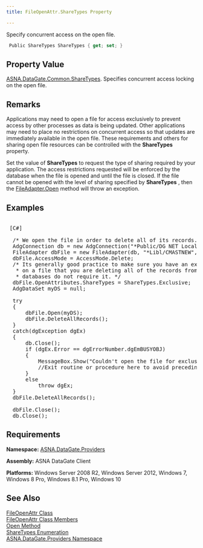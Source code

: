 ```yaml
---
title: FileOpenAttr.ShareTypes Property

---
```


Specify concurrent access on the open file.

```cs
 Public ShareTypes ShareTypes { get; set; }
```

## Property Value

[ASNA.DataGate.Common.ShareTypes](share-types-enumeration.html). Specifies concurrent access locking on the open file.
## Remarks

Applications may need to open a file for access exclusively to prevent access by other processes as data is being updated. Other applications may need to place no restrictions on concurrent access so that updates are immediately available in the open file. These requirements and others for sharing open file resources can be controlled with the <span> **ShareTypes** </span> property.

Set the value of **ShareTypes** to request the type of sharing required by your application. The access restrictions requested will be enforced by the database when the file is opened and until the file is closed. If the file cannot be opened with the level of sharing specified by <span> **ShareTypes** </span>, then the [ FileAdapter.Open](file-adapter-class-open-method.html) method will throw an exception.
## Examples

<pre>        <span class="lang">
 [C#] 
        </span>
  /* We open the file in order to delete all of its records. */
  AdgConnection db = new AdgConnection("*Public/DG NET Local");
  FileAdapter dbFile = new FileAdapter(db, "*Libl/CMASTNEW", "CMMASTER");
  dbFile.AccessMode = AccessMode.Delete;
  /* Its generally good practice to make sure you have an exclusive lock
   * on a file that you are deleting all of the records from, but some
   * databases do not require it. */
  dbFile.OpenAttributes.ShareTypes = ShareTypes.Exclusive;
  AdgDataSet myDS = null;

  try
  {
      dbFile.Open(myDS);
      dbFile.DeleteAllRecords();
  }
  catch(dgException dgEx)
  {
      db.Close();
      if (dgEx.Error == dgErrorNumber.dgEmBUSYOBJ)
      {
          MessageBox.Show("Couldn't open the file for exclusive access.", "Error opening file.");
          //Exit routine or procedure here to avoid preceding file operations.
      }
      else 
          throw dgEx;
  }
  dbFile.DeleteAllRecords();

  dbFile.Close();
  db.Close();</pre>


## Requirements

**Namespace:** [ ASNA.DataGate.Providers](datagate-providers-namespace.html) 

**Assembly:** ASNA DataGate Client

**Platforms:** Windows Server 2008 R2, Windows Server 2012, Windows 7, Windows 8 Pro, Windows 8.1 Pro, Windows 10
## See Also


[FileOpenAttr Class](file-open-attr-class.html)
      <br />
[FileOpenAttr Class Members](file-open-attr-class-members.html)
      <br />
[Open Method](file-adapter-class-open-method.html)
      <br />
[ShareTypes Enumeration](share-types-enumeration.html)
      <br />
[ASNA.DataGate.Providers Namespace](datagate-providers-namespace.html)

